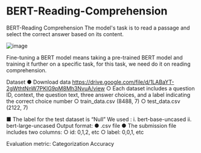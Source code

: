 # BERT-Reading-Comprehension
BERT-Reading Comprehension
The model's task is to read a passage and select the correct answer based on its content.

![image](https://github.com/user-attachments/assets/6cc52c94-2580-4703-9b89-218236637c53)

Fine-tuning a BERT model means taking a pre-trained BERT model and training it further
on a specific task, for this task, we need do it on reading comprehension.

Dataset
● Download data https://drive.google.com/file/d/1LABaYT-2gWthtNnW7PKlG9pM8Mh3NvuA/view
○ Each dataset includes a question ID, context, the question text, three answer
choices, and a label indicating the correct choice number
○ train_data.csv (8488, 7)
○ test_data.csv (2122, 7)

■ The label for the test dataset is “Null”
We used : i. bert-base-uncased
ii. bert-large-uncased
Output format:
● .csv file
● The submission file includes two columns:
○ id: 0,1,2, etc
○ label: 0,0,1, etc

Evaluation metric: Categorization Accuracy
